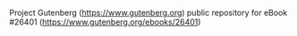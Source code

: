 Project Gutenberg (https://www.gutenberg.org) public repository for eBook #26401 (https://www.gutenberg.org/ebooks/26401)
